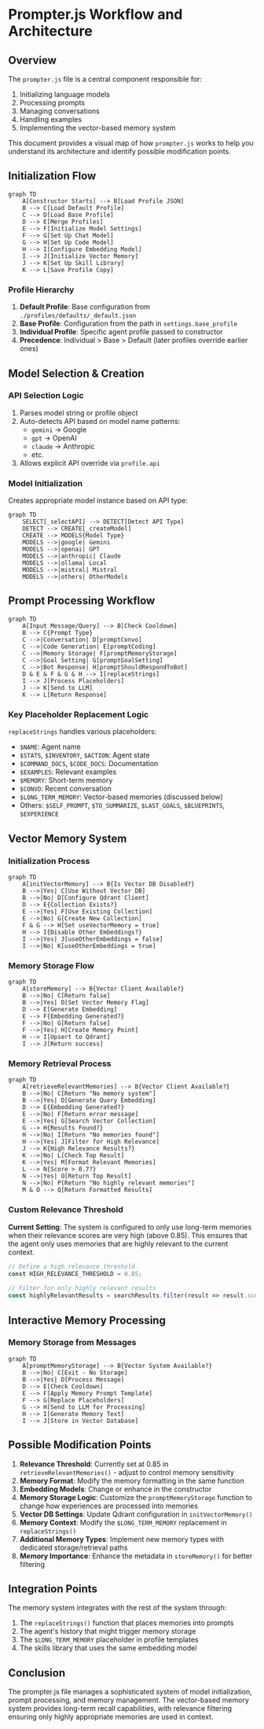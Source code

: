 # Prompter.js Workflow and Architecture

## Overview

The `prompter.js` file is a central component responsible for:
1. Initializing language models
2. Processing prompts
3. Managing conversations
4. Handling examples
5. Implementing the vector-based memory system

This document provides a visual map of how `prompter.js` works to help you understand its architecture and identify possible modification points.

## Initialization Flow

```mermaid
graph TD
    A[Constructor Starts] --> B[Load Profile JSON]
    B --> C[Load Default Profile]
    C --> D[Load Base Profile]
    D --> E[Merge Profiles]
    E --> F[Initialize Model Settings]
    F --> G[Set Up Chat Model]
    G --> H[Set Up Code Model]
    H --> I[Configure Embedding Model]
    I --> J[Initialize Vector Memory]
    J --> K[Set Up Skill Library]
    K --> L[Save Profile Copy]
```

### Profile Hierarchy
1. **Default Profile**: Base configuration from `./profiles/defaults/_default.json`
2. **Base Profile**: Configuration from the path in `settings.base_profile`
3. **Individual Profile**: Specific agent profile passed to constructor
4. **Precedence**: Individual > Base > Default (later profiles override earlier ones)

## Model Selection & Creation

### API Selection Logic
1. Parses model string or profile object
2. Auto-detects API based on model name patterns:
   - `gemini` → Google
   - `gpt` → OpenAI
   - `claude` → Anthropic
   - etc.
3. Allows explicit API override via `profile.api`

### Model Initialization
Creates appropriate model instance based on API type:
```mermaid
graph TD
    SELECT[_selectAPI] --> DETECT[Detect API Type]
    DETECT --> CREATE[_createModel]
    CREATE --> MODELS{Model Type}
    MODELS -->|google| Gemini
    MODELS -->|openai| GPT
    MODELS -->|anthropic| Claude
    MODELS -->|ollama| Local
    MODELS -->|mistral| Mistral
    MODELS -->|others| OtherModels
```

## Prompt Processing Workflow

```mermaid
graph TD
    A[Input Message/Query] --> B[Check Cooldown]
    B --> C{Prompt Type}
    C -->|Conversation| D[promptConvo]
    C -->|Code Generation| E[promptCoding]
    C -->|Memory Storage| F[promptMemoryStorage]
    C -->|Goal Setting| G[promptGoalSetting]
    C -->|Bot Response| H[promptShouldRespondToBot]
    D & E & F & G & H --> I[replaceStrings]
    I --> J[Process Placeholders]
    J --> K[Send to LLM]
    K --> L[Return Response]
```

### Key Placeholder Replacement Logic
`replaceStrings` handles various placeholders:
- `$NAME`: Agent name
- `$STATS`, `$INVENTORY`, `$ACTION`: Agent state
- `$COMMAND_DOCS`, `$CODE_DOCS`: Documentation
- `$EXAMPLES`: Relevant examples
- `$MEMORY`: Short-term memory
- `$CONVO`: Recent conversation
- `$LONG_TERM_MEMORY`: Vector-based memories (discussed below)
- Others: `$SELF_PROMPT`, `$TO_SUMMARIZE`, `$LAST_GOALS`, `$BLUEPRINTS`, `$EXPERIENCE`

## Vector Memory System

### Initialization Process
```mermaid
graph TD
    A[initVectorMemory] --> B{Is Vector DB Disabled?}
    B -->|Yes| C[Use Without Vector DB]
    B -->|No| D[Configure Qdrant Client]
    D --> E{Collection Exists?}
    E -->|Yes| F[Use Existing Collection]
    E -->|No| G[Create New Collection]
    F & G --> H[Set useVectorMemory = true]
    H --> I{Disable Other Embeddings?}
    I -->|Yes| J[useOtherEmbeddings = false]
    I -->|No| K[useOtherEmbeddings = true] 
```

### Memory Storage Flow
```mermaid
graph TD
    A[storeMemory] --> B{Vector Client Available?}
    B -->|No| C[Return false]
    B -->|Yes| D[Set Vector Memory Flag]
    D --> E[Generate Embedding]
    E --> F{Embedding Generated?}
    F -->|No| G[Return false]
    F -->|Yes| H[Create Memory Point]
    H --> I[Upsert to Qdrant]
    I --> J[Return success]
```

### Memory Retrieval Process
```mermaid
graph TD
    A[retrieveRelevantMemories] --> B{Vector Client Available?}
    B -->|No| C[Return "No memory system"]
    B -->|Yes| D[Generate Query Embedding]
    D --> E{Embedding Generated?}
    E -->|No| F[Return error message]
    E -->|Yes| G[Search Vector Collection]
    G --> H{Results Found?}
    H -->|No| I[Return "No memories found"]
    H -->|Yes| J[Filter for High Relevance]
    J --> K{High Relevance Results?}
    K -->|No| L[Check Top Result]
    K -->|Yes| M[Format Relevant Memories]
    L --> N{Score > 0.7?}
    N -->|Yes| O[Return Top Result]
    N -->|No| P[Return "No highly relevant memories"]
    M & O --> Q[Return Formatted Results]
```

### Custom Relevance Threshold
**Current Setting**: The system is configured to only use long-term memories when their relevance scores are very high (above 0.85). This ensures that the agent only uses memories that are highly relevant to the current context.

```javascript
// Define a high relevance threshold
const HIGH_RELEVANCE_THRESHOLD = 0.85;
            
// Filter for only highly relevant results
const highlyRelevantResults = searchResults.filter(result => result.score >= HIGH_RELEVANCE_THRESHOLD);
```

## Interactive Memory Processing

### Memory Storage from Messages
```mermaid
graph TD
    A[promptMemoryStorage] --> B{Vector System Available?}
    B -->|No| C[Exit - No Storage]
    B -->|Yes| D[Process Message]
    D --> E[Check Cooldown]
    E --> F[Apply Memory Prompt Template]
    F --> G[Replace Placeholders]
    G --> H[Send to LLM for Processing]
    H --> I[Generate Memory Text]
    I --> J[Store in Vector Database]
```

## Possible Modification Points

1. **Relevance Threshold**: Currently set at 0.85 in `retrieveRelevantMemories()` - adjust to control memory sensitivity
2. **Memory Format**: Modify the memory formatting in the same function
3. **Embedding Models**: Change or enhance in the constructor
4. **Memory Storage Logic**: Customize the `promptMemoryStorage` function to change how experiences are processed into memories
5. **Vector DB Settings**: Update Qdrant configuration in `initVectorMemory()`
6. **Memory Context**: Modify the `$LONG_TERM_MEMORY` replacement in `replaceStrings()`
7. **Additional Memory Types**: Implement new memory types with dedicated storage/retrieval paths
8. **Memory Importance**: Enhance the metadata in `storeMemory()` for better filtering

## Integration Points

The memory system integrates with the rest of the system through:
1. The `replaceStrings()` function that places memories into prompts
2. The agent's history that might trigger memory storage
3. The `$LONG_TERM_MEMORY` placeholder in profile templates
4. The skills library that uses the same embedding model

## Conclusion

The prompter.js file manages a sophisticated system of model initialization, prompt processing, and memory management. The vector-based memory system provides long-term recall capabilities, with relevance filtering ensuring only highly appropriate memories are used in context.
